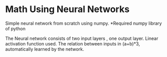 # Math Using Neural Networks
Simple neural network from scratch using numpy. 
*Required numpy library of python

The Neural network consists of two input layers , one output layer.
Linear activation function used.
The relation between inputs in (a+b)*3, automatically learned by the network.
